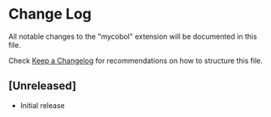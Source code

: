 # Change Log
All notable changes to the "mycobol" extension will be documented in this file.

Check [Keep a Changelog](http://keepachangelog.com/) for recommendations on how to structure this file.

## [Unreleased]
- Initial release